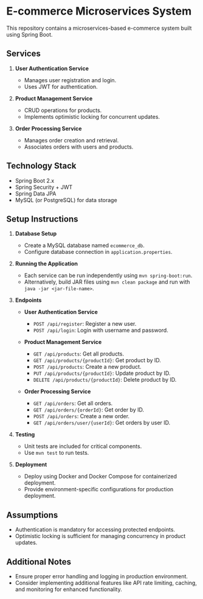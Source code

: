 # E-commerce Microservices System

This repository contains a microservices-based e-commerce system built using Spring Boot.

## Services

1. **User Authentication Service**
   - Manages user registration and login.
   - Uses JWT for authentication.

2. **Product Management Service**
   - CRUD operations for products.
   - Implements optimistic locking for concurrent updates.

3. **Order Processing Service**
   - Manages order creation and retrieval.
   - Associates orders with users and products.

## Technology Stack

- Spring Boot 2.x
- Spring Security + JWT
- Spring Data JPA
- MySQL (or PostgreSQL) for data storage

## Setup Instructions

1. **Database Setup**
   - Create a MySQL database named `ecommerce_db`.
   - Configure database connection in `application.properties`.

2. **Running the Application**
   - Each service can be run independently using `mvn spring-boot:run`.
   - Alternatively, build JAR files using `mvn clean package` and run with `java -jar <jar-file-name>`.

3. **Endpoints**

   - **User Authentication Service**
     - `POST /api/register`: Register a new user.
     - `POST /api/login`: Login with username and password.

   - **Product Management Service**
     - `GET /api/products`: Get all products.
     - `GET /api/products/{productId}`: Get product by ID.
     - `POST /api/products`: Create a new product.
     - `PUT /api/products/{productId}`: Update product by ID.
     - `DELETE /api/products/{productId}`: Delete product by ID.

   - **Order Processing Service**
     - `GET /api/orders`: Get all orders.
     - `GET /api/orders/{orderId}`: Get order by ID.
     - `POST /api/orders`: Create a new order.
     - `GET /api/orders/user/{userId}`: Get orders by user ID.

4. **Testing**
   - Unit tests are included for critical components.
   - Use `mvn test` to run tests.

5. **Deployment**
   - Deploy using Docker and Docker Compose for containerized deployment.
   - Provide environment-specific configurations for production deployment.

## Assumptions

- Authentication is mandatory for accessing protected endpoints.
- Optimistic locking is sufficient for managing concurrency in product updates.

## Additional Notes

- Ensure proper error handling and logging in production environment.
- Consider implementing additional features like API rate limiting, caching, and monitoring for enhanced functionality.

